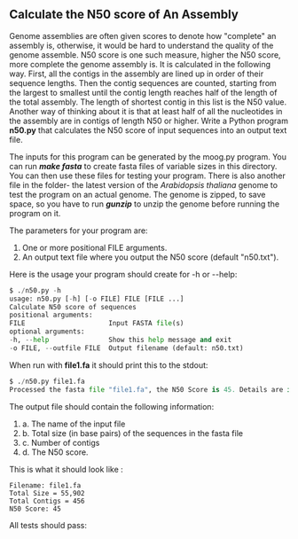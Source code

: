 <h2> Calculate the N50 score of An Assembly</h2>

Genome assemblies are often given scores to denote how "complete" an assembly is, otherwise, it would be hard to understand the quality of the genome assemble. N50 score is one such measure, higher the N50 score, more complete the genome assembly is. It is calculated in the following way. First, all the contigs in the assembly are lined up in order of their sequence lengths. Then the contig sequences are counted, starting from the largest to smallest until the contig length reaches half of the length of the total assembly. The length of shortest contig in this list is the N50 value. Another way of thinking about it is that at least half of all the nucleotides in the assembly are in contigs of length N50 or higher.
Write a Python program **n50.py** that calculates the N50 score of input sequences into an output text file.

The inputs for this program can be generated by the moog.py program. You can run ***make fasta*** to create fasta files of variable sizes in this directory. You can then use these files for testing your program. There is also another file in the folder- the latest version of the *Arabidopsis thaliana* genome to test the program on an actual genome. The genome is zipped, to save space, so you have to run ***gunzip*** to unzip the genome before running the program on it.

The parameters for your program are:

1. One or more positional FILE arguments.
2. An output text file where you output the N50 score (default "n50.txt").

Here is the usage your program should create for -h or --help:

```python
$ ./n50.py -h
usage: n50.py [-h] [-o FILE] FILE [FILE ...]
Calculate N50 score of sequences
positional arguments:
FILE 					 Input FASTA file(s)
optional arguments:
-h, --help               Show this help message and exit
-o FILE, --outfile FILE  Output filename (default: n50.txt)
```

When run with **file1.fa** it should print this to the stdout:

```python
$ ./n50.py file1.fa
Processed the fasta file "file1.fa", the N50 Score is 45. Details are in the "n50.txt".
```

The output file should contain the following information:

1. a. The name of the input file
2. b. Total size (in base pairs) of the sequences in the fasta file
3. c. Number of contigs
4. d. The N50 score.

This is what it should look like :

	Filename: file1.fa
	Total Size = 55,902
	Total Contigs = 456
	N50 Score: 45
All tests should pass: